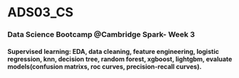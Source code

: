 # ADS03_CS
### Data Science Bootcamp @Cambridge Spark- Week 3
#### Supervised learning: EDA, data cleaning, feature engineering, logistic regression, knn, decision tree, random forest, xgboost, lightgbm, evaluate models(confusion matrixs, roc curves, precision-recall curves).
